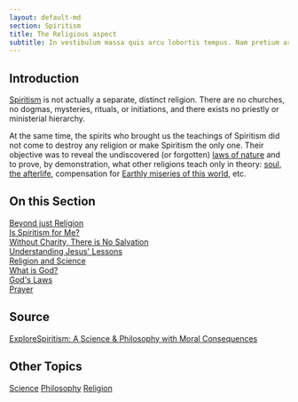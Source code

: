 ```yaml
---
layout: default-md
section: Spiritism
title: The Religious aspect
subtitle: In vestibulum massa quis arcu lobortis tempus. Nam pretium arcu in odio vulputate luctus.
---
```


## Introduction
[Spiritism](/spiritism) is not actually a separate, distinct religion. There are no churches, no dogmas, mysteries, rituals, or initiations, and there exists no priestly or ministerial hierarchy.

At the same time, the spirits who brought us the teachings of Spiritism did not come to destroy any religion or make Spiritism the only one. Their objective was to reveal the undiscovered (or forgotten) [laws of nature](/divine-laws) and to prove, by demonstration, what other religions teach only in theory: [soul](/about/soul), [the afterlife](/about/), compensation for [Earthly miseries of this world](/spiritism/science), etc. 


## On this Section
[Beyond just Religion](beyond)  
[Is Spiritism for Me?](for-me)  
[Without Charity, There is No Salvation](salvation)  
[Understanding Jesus' Lessons](jesus-lessons)  
[Religion and Science](and-science)  
[What is God?](god/)  
[God's Laws](gods-laws/)  
[Prayer](prayer/)  


## Source
[ExploreSpiritism: A Science & Philosophy with Moral Consequences](//www.explorespiritism.com/religiondoctrine_philosophy%20moral%20consequences.htm)


## Other Topics
<a href="../science/" class="button">Science</a>
<a href="../philosophy/" class="button">Philosophy</a>
<a href="../religion/" class="button">Religion</a>
